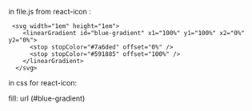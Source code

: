 
in file.js from react-icon :   

     <svg width="1em" height="1em">
        <linearGradient id="blue-gradient" x1="100%" y1="100%" x2="0%" y2="0%">
          <stop stopColor="#7a6ded" offset="0%" />
          <stop stopColor="#591885" offset="100%" />
        </linearGradient>
      </svg>

in css for react-icon:

fill:  url (#blue-gradient)
